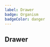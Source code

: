 ```yaml
---
label: Drawer
badge: Organism
badgeColor: danger
---
```


## Drawer

<ComponentMeta name="NDrawer" />
